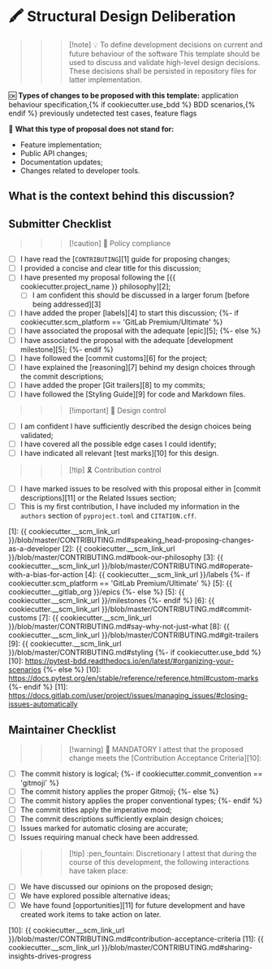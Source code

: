 # :crayon: Structural Design Deliberation

>>> [!note] :bulb: To define development decisions on current and future behaviour of the software
This template should be used to discuss and validate high-level design decisions. These decisions shall be persisted in repository files for latter implementation.

:ok: **Types of changes to be proposed with this template:** application behaviour specification,{% if cookiecutter.use_bdd %} BDD scenarios,{% endif %} previously undetected test cases, feature flags

:no_good: **What this type of proposal does not stand for:**

- Feature implementation;
- Public API changes;
- Documentation updates;
- Changes related to developer tools.
>>>

## What is the context behind this discussion?

<!--
  Describe WHAT your proposal refers to, with as much detail as possible
  Why should this be discussed in more detail with other members?
  What is your vision regarding this design? Defend the reasons why it should be validated and implemented
  Which benefits are you trying to reap by later implementing this design?
  Which risks is your design proposal trying to mitigate?
-->

## Submitter Checklist

<!--
  Mark complying items as they are delivered with `[x]`
  Single out unnecessary or unworkable items with `[~]`
-->

>>> [!caution] :scroll: Policy compliance

- [ ] I have read the [`CONTRIBUTING`][1] guide for proposing changes;
- [ ] I provided a concise and clear title for this discussion;
- [ ] I have presented my proposal following the [{{ cookiecutter.project_name }} philosophy][2];
  - [ ] I am confident this should be discussed in a larger forum [before being addressed][3]
- [ ] I have added the proper [labels][4] to start this discussion;
{%- if cookiecutter.scm_platform == 'GitLab Premium/Ultimate' %}
- [ ] I have associated the proposal with the adequate [epic][5];
{%- else %}
- [ ] I have associated the proposal with the adequate [development milestone][5];
{%- endif %}
- [ ] I have followed the [commit customs][6] for the project;
- [ ] I have explained the [reasoning][7] behind my design choices through the commit descriptions;
- [ ] I have added the proper [Git trailers][8] to my commits;
- [ ] I have followed the [Styling Guide][9] for code and Markdown files.
>>>

>>> [!important] :petri_dish: Design control

- [ ] I am confident I have sufficiently described the design choices being validated;
- [ ] I have covered all the possible edge cases I could identify;
- [ ] I have indicated all relevant [test marks][10] for this design.
>>>

>>> [!tip] :reminder_ribbon: Contribution control

- [ ] I have marked issues to be resolved with this proposal either in [commit descriptions][11] or the Related Issues section;
- [ ] This is my first contribution, I have included my information in the `authors` section of `pyproject.toml` and `CITATION.cff`.
>>>

[1]: {{ cookiecutter.__scm_link_url }}/blob/master/CONTRIBUTING.md#speaking_head-proposing-changes-as-a-developer
[2]: {{ cookiecutter.__scm_link_url }}/blob/master/CONTRIBUTING.md#book-our-philosophy
[3]: {{ cookiecutter.__scm_link_url }}/blob/master/CONTRIBUTING.md#operate-with-a-bias-for-action
[4]: {{ cookiecutter.__scm_link_url }}/labels
{%- if cookiecutter.scm_platform == 'GitLab Premium/Ultimate' %}
[5]: {{ cookiecutter.__gitlab_org }}/epics
{%- else %}
[5]: {{ cookiecutter.__scm_link_url }}/milestones
{%- endif %}
[6]: {{ cookiecutter.__scm_link_url }}/blob/master/CONTRIBUTING.md#commit-customs
[7]: {{ cookiecutter.__scm_link_url }}/blob/master/CONTRIBUTING.md#say-why-not-just-what
[8]: {{ cookiecutter.__scm_link_url }}/blob/master/CONTRIBUTING.md#git-trailers
[9]: {{ cookiecutter.__scm_link_url }}/blob/master/CONTRIBUTING.md#styling
{%- if cookiecutter.use_bdd %}
[10]: https://pytest-bdd.readthedocs.io/en/latest/#organizing-your-scenarios
{%- else %}
[10]: https://docs.pytest.org/en/stable/reference/reference.html#custom-marks
{%- endif %}
[11]: https://docs.gitlab.com/user/project/issues/managing_issues/#closing-issues-automatically

## Maintainer Checklist

>>> [!warning] :passport_control: MANDATORY
I attest that the proposed change meets the [Contribution Acceptance Criteria][10]:

- [ ] The commit history is logical;
{%- if cookiecutter.commit_convention == 'gitmoji' %}
- [ ] The commit history applies the proper Gitmoji;
{%- else %}
- [ ] The commit history applies the proper conventional types;
{%- endif %}
- [ ] The commit titles apply the imperative mood;
- [ ] The commit descriptions sufficiently explain design choices;
- [ ] Issues marked for automatic closing are accurate;
- [ ] Issues requiring manual check have been addressed.
>>>

>>> [!tip] :pen_fountain: Discretionary
I attest that during the course of this development, the following interactions have taken place:

- [ ] We have discussed our opinions on the proposed design;
- [ ] We have explored possible alternative ideas;
- [ ] We have found [opportunities][11] for future development and have created work items to take action on later.
>>>

[10]: {{ cookiecutter.__scm_link_url }}/blob/master/CONTRIBUTING.md#contribution-acceptance-criteria
[11]: {{ cookiecutter.__scm_link_url }}/blob/master/CONTRIBUTING.md#sharing-insights-drives-progress
